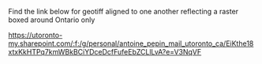 Find the link below for geotiff aligned to one another reflecting a raster boxed around Ontario only

https://utoronto-my.sharepoint.com/:f:/g/personal/antoine_pepin_mail_utoronto_ca/EiKthe18xtxKkHTPq7kmWBkBCiYDceDcfFufeEbZCLlLvA?e=V3NqVF
